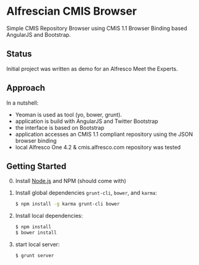 Alfrescian CMIS Browser
=====

Simple CMIS Repository Browser using CMIS 1.1 Browser Binding based AngularJS and Bootstrap.

Status
------
Initial project was written as demo for an Alfresco Meet the Experts.

Approach
--------

In a nutshell:

* Yeoman is used as tool (yo, bower, grunt).
* application is build with AngularJS and Twitter Bootstrap
* the interface is based on Bootstrap</a>
* application accesses an CMIS 1.1 compliant repository using the JSON browser binding
* local Alfresco One 4.2 & cmis.alfresco.com repository was tested

Getting Started
--------
0. Install [Node.js](http://nodejs.org/) and NPM (should come with)

1. Install global dependencies `grunt-cli`, `bower`, and `karma`:

    ```bash
    $ npm install -g karma grunt-cli bower
    ```

2. Install local dependencies:

    ```bash
    $ npm install
    $ bower install
    ```
3. start local server:

    ```bash
    $ grunt server
    ```    
